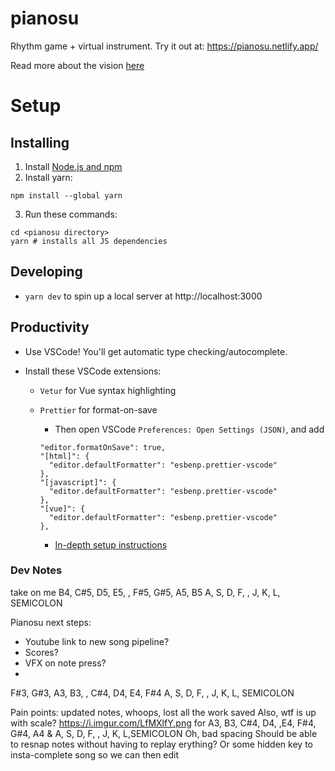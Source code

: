 # pianosu

Rhythm game + virtual instrument. Try it out at:
https://pianosu.netlify.app/

Read more about the vision [here](https://www.notion.so/pianosu-Vision-fd80ba9457d24e66b5429c8a3c70d911)

# Setup

## Installing

1. Install [Node.js and npm](https://nodejs.org/en/)
2. Install yarn:

```
npm install --global yarn
```

3. Run these commands:

```
cd <pianosu directory>
yarn # installs all JS dependencies
```

## Developing

- `yarn dev` to spin up a local server at http://localhost:3000

## Productivity

- Use VSCode! You'll get automatic type checking/autocomplete.
- Install these VSCode extensions:

  - `Vetur` for Vue syntax highlighting
  - `Prettier` for format-on-save

    - Then open VSCode `Preferences: Open Settings (JSON)`, and add

    ```
    "editor.formatOnSave": true,
    "[html]": {
      "editor.defaultFormatter": "esbenp.prettier-vscode"
    },
    "[javascript]": {
      "editor.defaultFormatter": "esbenp.prettier-vscode"
    },
    "[vue]": {
      "editor.defaultFormatter": "esbenp.prettier-vscode"
    },
    ```

    - [In-depth setup instructions](https://www.robinwieruch.de/how-to-use-prettier-vscode)

### Dev Notes

take on me
B4, C#5, D5, E5, , F#5, G#5, A5, B5
A, S, D, F, , J, K, L, SEMICOLON

Pianosu next steps:

- Youtube link to new song pipeline?
- Scores?
- VFX on note press?
-

F#3, G#3, A3, B3, , C#4, D4, E4, F#4
A, S, D, F, , J, K, L, SEMICOLON

Pain points: updated notes, whoops, lost all the work saved
Also, wtf is up with scale? https://i.imgur.com/LfMXlfY.png
for A3, B3, C#4, D4, ,E4, F#4, G#4, A4 & A, S, D, F, , J, K, L,SEMICOLON
Oh, bad spacing
Should be able to resnap notes without having to replay erything?
Or some hidden key to insta-complete song so we can then edit
